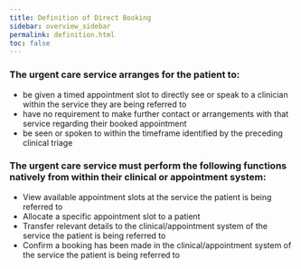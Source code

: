```yaml
---
title: Definition of Direct Booking
sidebar: overview_sidebar
permalink: definition.html
toc: false
---
```


### The urgent care service arranges for the patient to:
* be given a timed appointment slot to directly see or speak to a clinician within the service they are being referred to
* have no requirement to make further contact or arrangements with that service regarding their booked appointment
* be seen or spoken to within the timeframe identified by the preceding clinical triage


### The urgent care service must perform the following functions natively from within their clinical or appointment system:

* View available appointment slots at the service the patient is being referred to
* Allocate a specific appointment slot to a patient
* Transfer relevant details to the clinical/appointment system of the service the patient is being referred to
* Confirm a booking has been made in the clinical/appointment system of the service the patient is being referred to

